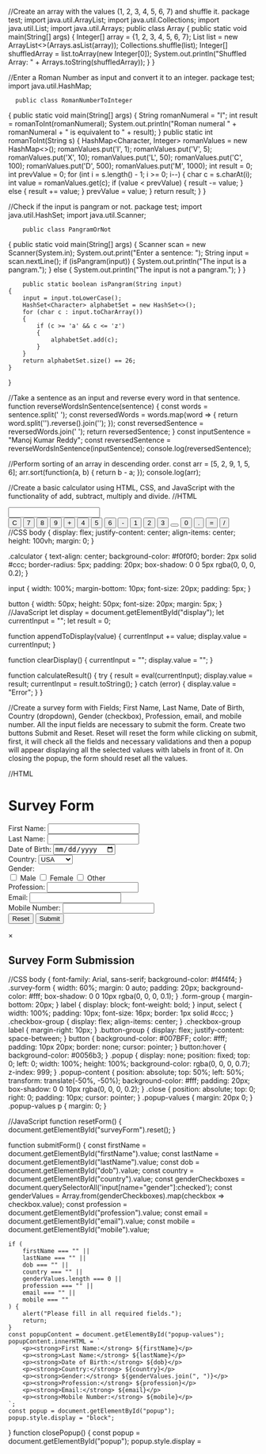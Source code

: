 //Create an array with the values (1, 2, 3, 4, 5, 6, 7) and shuffle it.
          package test;
          import java.util.ArrayList;
          import java.util.Collections;
          import java.util.List;
          import java.util.Arrays;
          public class Array 
    { 
          public static void main(String[] args) 
      {
          Integer[] array = {1, 2, 3, 4, 5, 6, 7};
          List<Integer> list = new ArrayList<>(Arrays.asList(array));
          Collections.shuffle(list);
          Integer[] shuffledArray = list.toArray(new Integer[0]);
          System.out.println("Shuffled Array: " + Arrays.toString(shuffledArray));
      }
    }

//Enter a Roman Number as input and convert it to an integer.
      package test;
      import java.util.HashMap;

      public class RomanNumberToInteger 
  {
      public static void main(String[] args) 
    {
      String romanNumeral = "I"; 
      int result = romanToInt(romanNumeral);
      System.out.println("Roman numeral " + romanNumeral + " is equivalent to " + result);
    }
      public static int romanToInt(String s) 
    {
        HashMap<Character, Integer> romanValues = new HashMap<>();
        romanValues.put('I', 1);
        romanValues.put('V', 5);
        romanValues.put('X', 10);
        romanValues.put('L', 50);
        romanValues.put('C', 100);
        romanValues.put('D', 500);
        romanValues.put('M', 1000);
        int result = 0;
        int prevValue = 0;
        for (int i = s.length() - 1; i >= 0; i--) 
      {
        char c = s.charAt(i);
        int value = romanValues.get(c);
        if (value < prevValue) 
        {
            result -= value;
        } else 
        {
            result += value;
        }
        prevValue = value;
      }
    return result;
  }
}

//Check if the input is pangram or not.
        package test;
        import java.util.HashSet;
        import java.util.Scanner;

        public class PangramOrNot 
{
	      public static void main(String[] args) 
    {
        Scanner scan = new Scanner(System.in);
        System.out.print("Enter a sentence: ");
        String input = scan.nextLine();
        if (isPangram(input)) 
        {
            System.out.println("The input is a pangram.");
        } 
        else 
        {
            System.out.println("The input is not a pangram.");
        }
   }
    
        public static boolean isPangram(String input) 
    {
        input = input.toLowerCase();
        HashSet<Character> alphabetSet = new HashSet<>();
        for (char c : input.toCharArray()) 
        {
            if (c >= 'a' && c <= 'z') 
            {
                alphabetSet.add(c);
            }
        }
        return alphabetSet.size() == 26;
    }
}

//Take a sentence as an input and reverse every word in that sentence.
          function reverseWordsInSentence(sentence) 
  {
          const words = sentence.split(' ');
          const reversedWords = words.map(word => 
      {
          return word.split('').reverse().join('');
      });
          const reversedSentence = reversedWords.join(' ');
          return reversedSentence;
  }
          const inputSentence = "Manoj Kumar Reddy";
          const reversedSentence = reverseWordsInSentence(inputSentence);
          console.log(reversedSentence);

  //Perform sorting of an array in descending order.
            const arr = [5, 2, 9, 1, 5, 6];
            arr.sort(function(a, b) 
          {
            return b - a;
          });
            console.log(arr);

  //Create a basic calculator using HTML, CSS, and JavaScript with the functionality of add,
subtract, multiply and divide.
//HTML
<!DOCTYPE html>
<html>
<head>
    <link rel="stylesheet" type="text/css" href="styles.css">
</head>
<body>
    <div class="calculator">
        <input type="text" id="display" readonly>
        <div class="buttons">
            <button onclick="clearDisplay()">C</button>
            <button onclick="appendToDisplay('7')">7</button>
            <button onclick="appendToDisplay('8')">8</button>
            <button onclick="appendToDisplay('9')">9</button>
            <button onclick="appendToDisplay('+')">+</button>
            <button onclick="appendToDisplay('4')">4</button>
            <button onclick="appendToDisplay('5')">5</button>
            <button onclick="appendToDisplay('6')">6</button>
            <button onclick="appendToDisplay('-')">-</button>
            <button onclick="appendToDisplay('1')">1</button>
            <button onclick="appendToDisplay('2')">2</button>
            <button onclick="appendToDisplay('3')">3</button>
            <button onclick="appendToDisplay('')"></button>
            <button onclick="appendToDisplay('0')">0</button>
            <button onclick="appendToDisplay('.')">.</button>
            <button onclick="calculateResult()">=</button>
            <button onclick="appendToDisplay('/')">/</button>
        </div>
    </div>
    <script src="script.js"></script>
</body>
</html>
//CSS
body {
    display: flex;
    justify-content: center;
    align-items: center;
    height: 100vh;
    margin: 0;
}

.calculator {
    text-align: center;
    background-color: #f0f0f0;
    border: 2px solid #ccc;
    border-radius: 5px;
    padding: 20px;
    box-shadow: 0 0 5px rgba(0, 0, 0, 0.2);
}

input {
    width: 100%;
    margin-bottom: 10px;
    font-size: 20px;
    padding: 5px;
}

button {
    width: 50px;
    height: 50px;
    font-size: 20px;
    margin: 5px;
}
//JavaScript
let display = document.getElementById("display");
let currentInput = "";
let result = 0;

function appendToDisplay(value) {
    currentInput += value;
    display.value = currentInput;
}

function clearDisplay() {
    currentInput = "";
    display.value = "";
}

function calculateResult() {
    try {
        result = eval(currentInput);
        display.value = result;
        currentInput = result.toString();
    } catch (error) {
        display.value = "Error";
    }
}

//Create a survey form with Fields; First Name, Last Name, Date of Birth, Country
(dropdown), Gender (checkbox), Profession, email, and mobile number. All the input
fields are necessary to submit the form. Create two buttons Submit and Reset. Reset will
reset the form while clicking on submit, first, it will check all the fields and necessary
validations and then a popup will appear displaying all the selected values with labels in
front of it. On closing the popup, the form should reset all the values.

//HTML
<!DOCTYPE html>
<html>
<head>
    <link rel="stylesheet" type="text/css" href="styles.css">
</head>
<body>
    <div class="survey-form">
        <h1>Survey Form</h1>
        <form id="surveyForm" onsubmit="return false;">
            <div class="form-group">
                <label for="firstName">First Name:</label>
                <input type="text" id="firstName" required>
            </div>
            <div class="form-group">
                <label for="lastName">Last Name:</label>
                <input type="text" id="lastName" required>
            </div>
            <div class="form-group">
                <label for="dob">Date of Birth:</label>
                <input type="date" id="dob" required>
            </div>
            <div class="form-group">
                <label for="country">Country:</label>
                <select id="country" required>
                    <option value="USA">USA</option>
                    <option value="Canada">Canada</option>
                    <option value="UK">UK</option>
                    <option value="Other">Other</option>
                </select>
            </div>
            <div class="form-group">
                <label>Gender:</label><br>
                <input type="checkbox" id="male" name="gender" value="Male">
                <label for="male">Male</label>
                <input type="checkbox" id="female" name="gender" value="Female">
                <label for="female">Female</label>
                <input type="checkbox" id="other" name="gender" value="Other">
                <label for="other">Other</label>
            </div>
            <div class="form-group">
                <label for="profession">Profession:</label>
                <input type="text" id="profession" required>
            </div>
            <div class="form-group">
                <label for="email">Email:</label>
                <input type="email" id="email" required>
            </div>
            <div class="form-group">
                <label for="mobile">Mobile Number:</label>
                <input type="tel" id="mobile" required>
            </div>
            <div class="button-group">
                <button onclick="resetForm()">Reset</button>
                <button onclick="submitForm()">Submit</button>
            </div>
        </form>
    </div>
    <div id="popup" class="popup">
        <div class="popup-content">
            <span class="close" onclick="closePopup()">&times;</span>
            <h2>Survey Form Submission</h2>
            <div id="popup-values"></div>
        </div>
    </div>
    <script src="script.js"></script>
</body>
</html>

//CSS
body {
    font-family: Arial, sans-serif;
    background-color: #f4f4f4;
}
.survey-form {
    width: 60%;
    margin: 0 auto;
    padding: 20px;
    background-color: #fff;
    box-shadow: 0 0 10px rgba(0, 0, 0, 0.1);
}
.form-group {
    margin-bottom: 20px;
}
label {
    display: block;
    font-weight: bold;
}
input,
select {
    width: 100%;
    padding: 10px;
    font-size: 16px;
    border: 1px solid #ccc;
}
.checkbox-group {
    display: flex;
    align-items: center;
}
.checkbox-group label {
    margin-right: 10px;
}
.button-group {
    display: flex;
    justify-content: space-between;
}
button {
    background-color: #007BFF;
    color: #fff;
    padding: 10px 20px;
    border: none;
    cursor: pointer;
}
button:hover {
    background-color: #0056b3;
}
.popup {
    display: none;
    position: fixed;
    top: 0;
    left: 0;
    width: 100%;
    height: 100%;
    background-color: rgba(0, 0, 0, 0.7);
    z-index: 999;
}
.popup-content {
    position: absolute;
    top: 50%;
    left: 50%;
    transform: translate(-50%, -50%);
    background-color: #fff;
    padding: 20px;
    box-shadow: 0 0 10px rgba(0, 0, 0, 0.2);
}
.close {
    position: absolute;
    top: 0;
    right: 0;
    padding: 10px;
    cursor: pointer;
}
.popup-values {
    margin: 20px 0;
}
.popup-values p {
    margin: 0;
}

//JavaScript
function resetForm() {
    document.getElementById("surveyForm").reset();
}

function submitForm() {
    const firstName = document.getElementById("firstName").value;
    const lastName = document.getElementById("lastName").value;
    const dob = document.getElementById("dob").value;
    const country = document.getElementById("country").value;
    const genderCheckboxes = document.querySelectorAll('input[name="gender"]:checked');
    const genderValues = Array.from(genderCheckboxes).map(checkbox => checkbox.value);
    const profession = document.getElementById("profession").value;
    const email = document.getElementById("email").value;
    const mobile = document.getElementById("mobile").value;

    if (
        firstName === "" ||
        lastName === "" ||
        dob === "" ||
        country === "" ||
        genderValues.length === 0 ||
        profession === "" ||
        email === "" ||
        mobile === ""
    ) {
        alert("Please fill in all required fields.");
        return;
    }
    const popupContent = document.getElementById("popup-values");
    popupContent.innerHTML = `
        <p><strong>First Name:</strong> ${firstName}</p>
        <p><strong>Last Name:</strong> ${lastName}</p>
        <p><strong>Date of Birth:</strong> ${dob}</p>
        <p><strong>Country:</strong> ${country}</p>
        <p><strong>Gender:</strong> ${genderValues.join(", ")}</p>
        <p><strong>Profession:</strong> ${profession}</p>
        <p><strong>Email:</strong> ${email}</p>
        <p><strong>Mobile Number:</strong> ${mobile}</p>
    `;
    const popup = document.getElementById("popup");
    popup.style.display = "block";
}
function closePopup() {
    const popup = document.getElementById("popup");
    popup.style.display =
